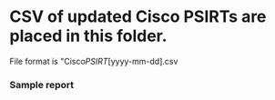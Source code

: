 # CSV of updated Cisco PSIRTs are placed in this folder.

File format is "Cisco*PSIRT*[yyyy-mm-dd].csv

### Sample report
